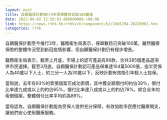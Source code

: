 ```yaml
---
layout: post
title: 自願醫保計劃推行3年保單數目突破100萬張
date: 2022-09-02 15:50:03.000000000 +08:00
link: https://news.rthk.hk/rthk/ch/component/k2/1665294-20220902.htm
categories: rthk
---
```


自願醫保計劃至今推行3年，醫務衞生局表示，保單數目已突破100萬，雖然醫療保險的整體市況受到新冠疫情影響，但自願醫保計劃仍有穩步增長。

醫務衞生局表示，截至上月底，市場上的認可產品有86款，合共385個產品選項供市民選擇。截至3月底，自願醫保計劃認可產品保單達104萬5000張，逾半受保人為40歲以下人士，約三分一人為30歲以下，反映計劃有效吸引年輕人士投保。

當局說，去年有93%的索償個案可成功索償，其中獲全額償付的約佔39%，償付比率達九成或以上的約佔65%，償付比率達八成或以上的約佔78%。綜合全年的索償個案，整體償付比率平均約為89%。

當局認為，自願醫保計劃能為受保人提供充分保障，有效協助市民應付醫療開支，讓他們安心使用醫療服務。
